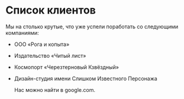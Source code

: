 # Список клиентов
Мы на столько крутые, что уже успели поработать со следующими компаниями:

* ООО «Рога и копыта»
* Издательство «Читый лист»
* Космопорт «Черезтерновый Кзвёздный»
* Дизайн-студия имени Слишком Известного Персонажа

  Нас можно найти в google.com.
